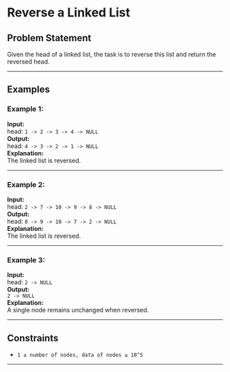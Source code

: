 # Reverse a Linked List

## Problem Statement
Given the head of a linked list, the task is to reverse this list and return the reversed head.

---

## Examples

### Example 1:
**Input:**  
head: `1 -> 2 -> 3 -> 4 -> NULL`  
**Output:**  
head: `4 -> 3 -> 2 -> 1 -> NULL`  
**Explanation:**  
The linked list is reversed.

---

### Example 2:
**Input:**  
head: `2 -> 7 -> 10 -> 9 -> 8 -> NULL`  
**Output:**  
head: `8 -> 9 -> 10 -> 7 -> 2 -> NULL`  
**Explanation:**  
The linked list is reversed.

---

### Example 3:
**Input:**  
head: `2 -> NULL`  
**Output:**  
`2 -> NULL`  
**Explanation:**  
A single node remains unchanged when reversed.

---

## Constraints
- `1 ≤ number of nodes, data of nodes ≤ 10^5`

---